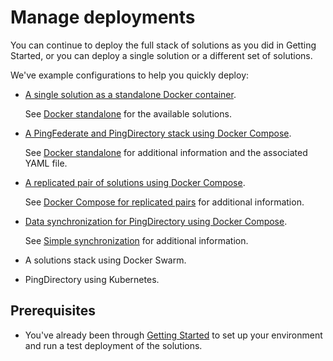 # Manage deployments

You can continue to deploy the full stack of solutions as you did in Getting Started, or you can deploy a single solution or a different set of solutions.

We've example configurations to help you quickly deploy:

 * [A single solution as a standalone Docker container](docs/deployStandalone).

    See [Docker standalone](../10-docker-standalone/README.md) for the available solutions.

 * [A PingFederate and PingDirectory stack using Docker Compose](docs/deployCompose.md).

    See [Docker standalone](../11-docker-compose/01-simple-stack/README.md) for additional information and the associated YAML file.

 * [A replicated pair of solutions using Docker Compose](docs/deployReplication.md).

   See [Docker Compose for replicated pairs](../11-docker-compose/02-replicated-pair/README.md) for additional information.

 * [Data synchronization for PingDirectory using Docker Compose](docs/deploySync.md).

   See [Simple synchronization](../11-docker-compose/04-simple-sync/README.md) for additional information.

 * A solutions stack using Docker Swarm.


 * PingDirectory using Kubernetes.

## Prerequisites

  * You've already been through [Getting Started](../evaluate.md) to set up your environment and run a test deployment of the solutions.
